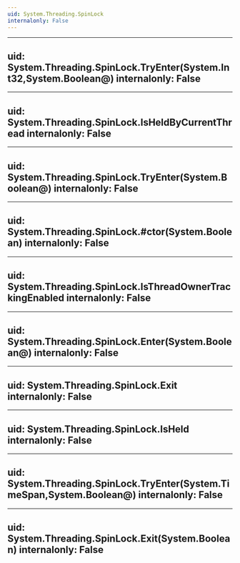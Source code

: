 ```yaml
---
uid: System.Threading.SpinLock
internalonly: False
---
```


---
uid: System.Threading.SpinLock.TryEnter(System.Int32,System.Boolean@)
internalonly: False
---

---
uid: System.Threading.SpinLock.IsHeldByCurrentThread
internalonly: False
---

---
uid: System.Threading.SpinLock.TryEnter(System.Boolean@)
internalonly: False
---

---
uid: System.Threading.SpinLock.#ctor(System.Boolean)
internalonly: False
---

---
uid: System.Threading.SpinLock.IsThreadOwnerTrackingEnabled
internalonly: False
---

---
uid: System.Threading.SpinLock.Enter(System.Boolean@)
internalonly: False
---

---
uid: System.Threading.SpinLock.Exit
internalonly: False
---

---
uid: System.Threading.SpinLock.IsHeld
internalonly: False
---

---
uid: System.Threading.SpinLock.TryEnter(System.TimeSpan,System.Boolean@)
internalonly: False
---

---
uid: System.Threading.SpinLock.Exit(System.Boolean)
internalonly: False
---

